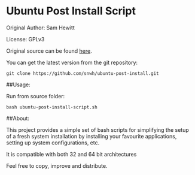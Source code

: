 Ubuntu Post Install Script
==========================

Original Author: Sam Hewitt

License: GPLv3

Original source can be found [here](https://github.com/snwh/ubuntu-post-install).

You can get the latest version from the git repository:

    git clone https://github.com/snwh/ubuntu-post-install.git

##Usage:

Run from source folder:

    bash ubuntu-post-install-script.sh

##About:

This project provides a simple set of bash scripts for simplifying the setup of a fresh system installation by installing your favourite applications, setting up system configurations, etc.

It is compatible with both 32 and 64 bit architectures 

Feel free to copy, improve and distribute.